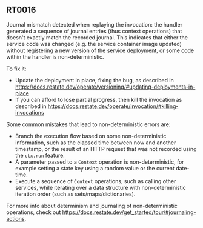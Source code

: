## RT0016

Journal mismatch detected when replaying the invocation: the handler generated a sequence of journal entries (thus context operations) that doesn't exactly match the recorded journal.
This indicates that either the service code was changed (e.g. the service container image updated) without registering a new version of the service deployment, or some code within the handler is non-deterministic.

To fix it:

* Update the deployment in place, fixing the bug, as described in https://docs.restate.dev/operate/versioning/#updating-deployments-in-place
* If you can afford to lose partial progress, then kill the invocation as described in https://docs.restate.dev/operate/invocation/#killing-invocations

Some common mistakes that lead to non-deterministic errors are:

* Branch the execution flow based on some non-deterministic information, such as the elapsed time between now and another timestamp, or the result of an HTTP request that was not recorded using the `ctx.run` feature.
* A parameter passed to a `Context` operation is non-deterministic, for example setting a state key using a random value or the current date-time.
* Execute a sequence of `Context` operations, such as calling other services, while iterating over a data structure with non-deterministic iteration order (such as sets/maps/dictionaries).

For more info about determinism and journaling of non-deterministic operations, check out https://docs.restate.dev/get_started/tour/#journaling-actions.
